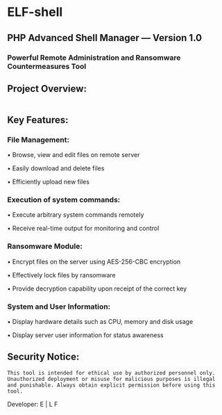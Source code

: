 # ELF-shell

## PHP Advanced Shell Manager — Version 1.0
### Powerful Remote Administration and Ransomware Countermeasures Tool

## Project Overview:
``` This PHP-based shell is designed for advanced remote administration with built-in ransomware capabilities. The shell allows authorized users to control system files, execute system commands, and execute ransomware on target files - all from a secure and user-friendly web interface.
```

## Key Features:

### File Management:

  • Browse, view and edit files on remote server

  • Easily download and delete files

  • Efficiently upload new files

### Execution of system commands:

  • Execute arbitrary system commands remotely
  
  • Receive real-time output for monitoring and control
  
### Ransomware Module:

  • Encrypt files on the server using AES-256-CBC encryption

  • Effectively lock files by ransomware

  • Provide decryption capability upon receipt of the correct key

### System and User Information:

  • Display hardware details such as CPU, memory and disk usage

  • Display server user information for status awareness

## Security Notice:
```
This tool is intended for ethical use by authorized personnel only. Unauthorized deployment or misuse for malicious purposes is illegal and punishable. Always obtain explicit permission before using this tool.
```
Developer: E | L F
